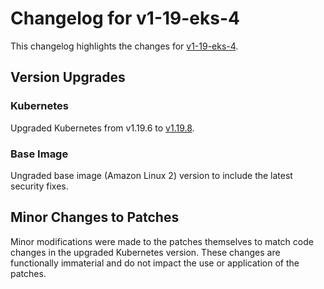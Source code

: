 # Changelog for v1-19-eks-4

This changelog highlights the changes for [v1-19-eks-4](https://github.com/aws/eks-distro/tree/v1-19-eks-4).

## Version Upgrades

### Kubernetes

Upgraded Kubernetes from v1.19.6 to [v1.19.8](https://github.com/kubernetes/kubernetes/releases/tag/v1.19.8).

### Base Image

Ungraded base image (Amazon Linux 2) version to include the latest security fixes.

## Minor Changes to Patches
Minor modifications were made to the patches themselves to match code changes in the upgraded Kubernetes version.
These changes are functionally immaterial and do not impact the use or application of the patches.
